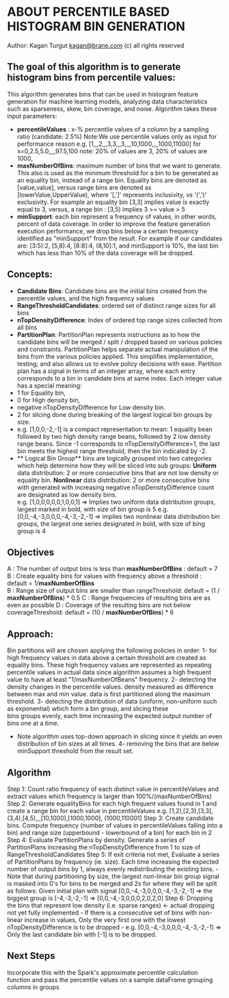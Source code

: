 # ABOUT PERCENTILE BASED HISTOGRAM BIN GENERATION
Author: Kagan Turgut  kagan@brane.com
(c) all rights reserved

## The goal of this algorithm is to generate histogram bins from percentile values:
This algorithm generates bins that can be used in histogram feature generation for machine learning models, analyzing data 
characteristics such as sparseness, skew, bin coverage, and noise.
Algorithm takes these input parameters:
- **percentileValues** : x-% percentile values of a column by a sampling ratio (candidate: 2.5%)
Note:We use percentile values only as input for performance reason
e.g. [1,,,2,,,3,3,,,3,,,,10,1000,,,,1000,11000] for x=0,2.5,5.0,,,,97.5,100
note: 20% of values are 3, 20% of values are 1000,
- **maxNumberOfBins**: maximum number of bins that we want to generate. This also is used as the minimum threshold for a bin
to be generated as an equality bin, instead of a range bin. Equality bins are denoted as [value,value], versus range bins 
are denoted as [lowerValue,UpperValue), where '[,']' represents inclusivity, vs '(',')' exclusivity. For example an equality bin
[3,3] implies value is exactly equal to 3, versus, a range bin : [3,5) implies  3 >= value > 5
- **minSupport**: each bin represent a frequency of values, in other words, percent of data coverage. In order to improve the 
feature generation execution performance, we drop bins below a certain frequency identified as "minSupport" from the result.
For example if our candidates are: [3:5):2, [5,8):4, [8:8]:4, (8,10]:1, and minSupport is 10%, the last bin which has less
than 10% of the data coverage will be dropped.

## Concepts:
- **Candidate Bins**: Candidate bins are the initial bins created from the percentile values, and the high frequency values
- **RangeThresholdCandidates**: ordered set of distinct range sizes for all bins
- **nTopDensityDifference**: Index of ordered top range sizes collected from all bins
- **PartitionPlan**: PartitionPlan represents instructions as to how the candidate bins will be merged / split / dropped based on
various policies and constraints. PartitionPlan helps separate actual manipulation of the bins from the various policies applied. 
This simplifies implementation, testing; and also allows us to evolve policy decisions with ease. 
Partition plan has a signal in terms of an integer array, where each entry corresponds to a bin in candidate bins at same index. 
Each integer value has a special meaning: 
- 1 for Equality bin, 
- 0 for High density bin,  
- negative nTopDensityDifference for Low density bin. 
- 2 for slicing done during breaking of the largest logical bin groups by size. 
- e.g. [1,0,0,-2,-1] is a compact representation to mean: 1 equality bean followed by two high density range beans, 
followed by 2 low density range beans. Since -1 corresponds to nTopDensityDifference=1, the last bin meets  the highest 
range threshold, then the bin indicated by -2.
- ** Logical Bin Group** bins are logically grouped into two categories which help determine how they will be sliced into sub groups:
  **Uniform** data distribution: 2 or more consecutive bins that are not low density or equality bin.
  **Nonlinear** data distribution: 2 or more consecutive bins with generated with increasing negative nTopDensityDifference count are designated as low density bins.  
  e.g. [1,0,0,0,0,0,1,0,0,1] => Implies two uniform data distribution groups, largest marked in bold, with size of bin group is 5
  e.g. [0,0,-4,-3,0,0,0,-4,-3,-2,-1] => implies two nonlinear data distribution bin groups, the largest one series designated in bold, with size of bing group is 4
     

## Objectives
A : The number of output bins is less than **maxNumberOfBins** : default = 7
B : Create equality bins for values with frequency above a threshold : default = 1/**maxNumberOfBins**   
B : Range size of output bins are smaller than rangeThreshold:  default = (1 / **maxNumberOfBins**) * 0.5
C : Range frequencies of resulting bins are as even as possible
D : Coverage of the resulting bins are not below coverageThreshold: default = (10 / **maxNumberOfBins**) * 6

## Approach:
Bin partitions will are chosen applying the following policies in order:
   1- for high frequency values in data above a certain threshold are created as equality bins. These high frequency values 
   are represented as repeating percentile values in actual data since algorithm assumes a high frequent value to have at 
   least "1/maxNumberOfBeans" frequency. 
   2- detecting the density changes in the percentile values. density measured as difference between max and min value. 
   data is first partitioned along the maximum threshold. 
   3- detecting the distribution of data (uniform, non-uniform such as exponential) which form a bin group, and slicing these    
bins groups evenly, each time increasing the expected output number of bins one at a time.
   - Note algorithm uses top-down approach in slicing since it yields an even distribution of bin sizes at all times.
   4- removing the bins that are below minSupport threshold from the result set.

## Algorithm
Step 1: Count ratio frequency of each distinct value in percentileValues and extract values which frequency is larger than 100%/(maxNumberOfBins) 
Step 2: Generate equalityBins for each high frequent values found in 1 and create a range bin for each value in percentileValues
        e.g. [1,2),[2,3),[3,3],(3,4),[4,5),,,[10,1000),[1000,1000], (1000,110001]
Step 3: Create candidate bins. Compute frequency (number of values in percentileValues falling into a bin) and range size (upperbound - lowerbound of a bin) 
        for each bin in 2
Step 4: Evaluate PartitionPlans by density. Generate a series of PartitionPlans increasing the nTopDensityDifference from 1 to size of RangeThresholdCandidates 
Step 5: If exit criteria not met, Evaluate a series of PartitionPlans by frequency (ie. size). Each time increasing the expected number of output bins by 1, 
        always evenly redistributing the existing bins.
      - Note that during partitioning by size, the largest non-linear bin group signal is masked into 0's for bins to be merged and 2s for where they will 
      be split as follows: Given initial plan with signal [0,0,-4,-3,0,0,0,-4,-3,-2,-1] => the biggest group is [-4,-3,-2,-1] => [0,0,-4,-3,0,0,0,2,0,2,0]
Step 6: Dropping the bins that represent low density (i.e. sparse ranges) <- actual dropping not yet fully implemented
      - If there is a consecutive set of bins with non-linear increase in values, Only the very first one with the lowest nTopDensityDifference is to be dropped
      - e.g. [0,0,-4,-3,0,0,0,-4,-3,-2,-1] => Only the last candidate bin with [-1] is to be dropped.
      
## Next Steps
Incorporate this with the Spark's approximate percentile calculation function and pass the percentile values on a sample dataFrame grouping columns in groups 